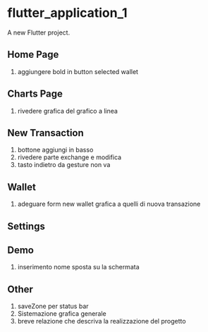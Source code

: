# flutter_application_1

A new Flutter project.

## Home Page
1. aggiungere bold in button selected wallet
## Charts Page
1. ⁠⁠rivedere grafica del grafico a linea
## New Transaction
1. bottone aggiungi in basso 
2. rivedere parte exchange e modifica
3. tasto indietro da gesture non va 


## Wallet
1. adeguare form new wallet grafica a quelli di nuova transazione
## Settings

## Demo
1. inserimento nome sposta su la schermata 


## Other
1. ⁠saveZone per status bar
3. Sistemazione grafica generale
4. ⁠breve relazione che descriva la realizzazione del progetto